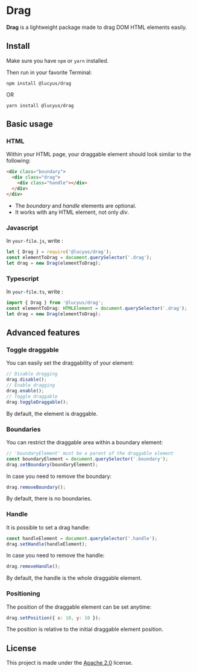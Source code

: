 # Drag
**Drag** is a lightweight package made to drag DOM HTML elements easily.

## Install

Make sure you have `npm` or `yarn` installed.

Then run in your favorite Terminal:

`npm install @lucyus/drag`

OR

`yarn install @lucyus/drag`

## Basic usage

### HTML

Within your HTML page, your draggable element should look similar to the following:
```html
<div class="boundary">
  <div class="drag">
    <div class="handle"></div>
  </div>
</div>
```
* The *boundary* and *handle* elements are optional.
* It works with any HTML element, not only *div*.

### Javascript

In `your-file.js`, write :
```js
let { Drag } = require('@lucyus/drag');
const elementToDrag = document.querySelector('.drag');
let drag = new Drag(elementToDrag);
```

### Typescript 
In `your-file.ts`, write :
```ts
import { Drag } from '@lucyus/drag';
const elementToDrag: HTMLElement = document.querySelector('.drag');
let drag = new Drag(elementToDrag);
```

## Advanced features

### Toggle draggable

You can easily set the draggability of your element:
```js
// Disable dragging
drag.disable();
// Enable dragging
drag.enable();
// Toggle draggable
drag.toggleDraggable();
```
By default, the element is draggable.

### Boundaries

You can restrict the draggable area within a boundary element:
```js
// 'boundaryElement' must be a parent of the draggable element
const boundaryElement = document.querySelector('.boundary');
drag.setBoundary(boundaryElement);
```
In case you need to remove the boundary:
```js
drag.removeBoundary();
```
By default, there is no boundaries.

### Handle

It is possible to set a drag handle:
```js
const handleElement = document.querySelector('.handle');
drag.setHandle(handleElement);
```
In case you need to remove the handle:
```js
drag.removeHandle();
```
By default, the handle is the whole draggable element.

### Positioning

The position of the draggable element can be set anytime:
```js
drag.setPosition({ x: 10, y: 10 });
```
The position is relative to the initial draggable element position.

## License

This project is made under the [Apache 2.0](./LICENSE) license.